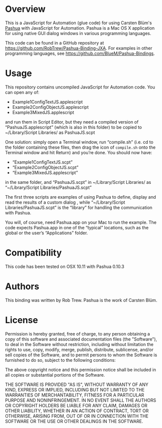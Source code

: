 Overview
===========
This is a JavaScript for Automation (glue code) for using Carsten Blüm's [Pashua](http://www.bluem.net/jump/pashua) with JavaScript for Automation. Pashua is a Mac OS X application for using native GUI dialog windows in various programming languages.

This code can be found in a GitHub repository at https://github.com/RobTrew/Pashua-Binding-JXA. For examples in other programming languages, see https://github.com/BlueM/Pashua-Bindings.


Usage
======
This repository contains uncompiled JavaScript for Automation code. You can open any of:
- Example1ConfigTextJS.applescript
- Example2ConfigObjectJS.applescript
- Example3MixedJS.applescript

and run them in Script Editor, but they need a compiled version of “PashuaJS.applescript” (which is also in this folder) to be copied to ~/Library/Script Libraries/ as PashuaJS.scpt

One solution: simply open a Terminal window, run “compile.sh” (i.e. cd to the folder containing these files, then drag the icon of `compile.sh` onto the Terminal window and hit Return) and you’re done. You should now have:
- “Example1ConfigTextJS.scpt”
- “Example2ConfigObjectJS.scpt”
- “Example3MixedJS.applescript”

in the same folder, and “PashuaJS.scpt” in ~/Library/Script Libraries/ as “~/Library/Script Libraries/PashuaJS.scpt”

The first three scripts are examples of using Pashua to define, display and read the results of a custom dialog , while “~/Library/Script Libraries/PashuaJS.scpt” is the “library” for handling the communication with Pashua.

You will, of course, need Pashua.app on your Mac to run the example. The code expects Pashua.app in one of the “typical” locations, such as the global or the user’s “Applications” folder.


Compatibility
=============
This code has been tested on OSX 10.11 with Pashua 0.10.3


Authors
=========
This binding was written by Rob Trew.
Pashua is the work of Carsten Blüm.


License
=========
Permission is hereby granted, free of charge, to any person obtaining a copy
of this software and associated documentation files (the "Software"), to deal
in the Software without restriction, including without limitation the rights
to use, copy, modify, merge, publish, distribute, sublicense, and/or sell
copies of the Software, and to permit persons to whom the Software is
furnished to do so, subject to the following conditions:

The above copyright notice and this permission notice shall be included in all
copies or substantial portions of the Software.

THE SOFTWARE IS PROVIDED "AS IS", WITHOUT WARRANTY OF ANY KIND, EXPRESS OR
IMPLIED, INCLUDING BUT NOT LIMITED TO THE WARRANTIES OF MERCHANTABILITY,
FITNESS FOR A PARTICULAR PURPOSE AND NONINFRINGEMENT. IN NO EVENT SHALL THE
AUTHORS OR COPYRIGHT HOLDERS BE LIABLE FOR ANY CLAIM, DAMAGES OR OTHER
LIABILITY, WHETHER IN AN ACTION OF CONTRACT, TORT OR OTHERWISE, ARISING FROM,
OUT OF OR IN CONNECTION WITH THE SOFTWARE OR THE USE OR OTHER DEALINGS IN THE
SOFTWARE.

